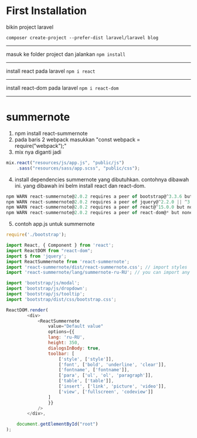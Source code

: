 # First Installation
bikin project laravel
```
composer create-project --prefer-dist laravel/laravel blog
```

---

masuk ke folder project dan jalankan 
```npm install```

---

install react pada laravel
```npm i react```

---

install react-dom pada laravel
```npm i react-dom```

---



# summernote
1. npm install react-summernote
2. pada baris 2 webpack masukkan "const webpack = require("webpack");"
3. mix nya diganti jadi
``` js
mix.react("resources/js/app.js", "public/js")
    .sass("resources/sass/app.scss", "public/css");
```
    
    
4. install dependencies summernote yang dibutuhkan. contohnya dibawah ini. yang dibawah ini belm install react dan react-dom.
``` js
npm WARN react-summernote@2.0.2 requires a peer of bootstrap@^3.3.6 but none is installed. You must install peer dependencies yourself.
npm WARN react-summernote@2.0.2 requires a peer of jquery@^2.2.0 || ^3.0.0 but none is installed. You must install peer dependencies yourself.
npm WARN react-summernote@2.0.2 requires a peer of react@^15.0.0 but none is installed. You must install peer dependencies yourself.
npm WARN react-summernote@2.0.2 requires a peer of react-dom@* but none is installed. You must install peer dependencies yourself.
```

5. contoh app.js untuk summernote
``` js
require('./bootstrap');

import React, { Component } from 'react';
import ReactDOM from "react-dom";
import $ from 'jquery';
import ReactSummernote from 'react-summernote';
import 'react-summernote/dist/react-summernote.css'; // import styles
import 'react-summernote/lang/summernote-ru-RU'; // you can import any other locale

import 'bootstrap/js/modal';
import 'bootstrap/js/dropdown';
import 'bootstrap/js/tooltip';
import 'bootstrap/dist/css/bootstrap.css';

ReactDOM.render(
        <div>
            <ReactSummernote
                value="Default value"
                options={{
                lang: 'ru-RU',
                height: 350,
                dialogsInBody: true,
                toolbar: [
                    ['style', ['style']],
                    ['font', ['bold', 'underline', 'clear']],
                    ['fontname', ['fontname']],
                    ['para', ['ul', 'ol', 'paragraph']],
                    ['table', ['table']],
                    ['insert', ['link', 'picture', 'video']],
                    ['view', ['fullscreen', 'codeview']]
                ]
                }}
            />
        </div>,

    document.getElementById("root")
);
```
